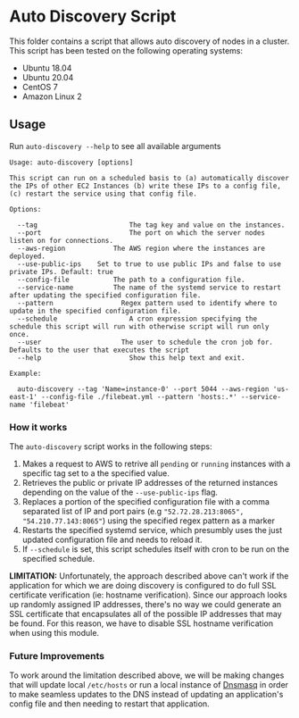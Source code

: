 # Auto Discovery Script

This folder contains a script that allows auto discovery of nodes in a cluster. This script has been tested on the following operating systems:

* Ubuntu 18.04
* Ubuntu 20.04
* CentOS 7
* Amazon Linux 2

## Usage

Run `auto-discovery --help` to see all available arguments

```
Usage: auto-discovery [options]

This script can run on a scheduled basis to (a) automatically discover the IPs of other EC2 Instances (b) write these IPs to a config file, (c) restart the service using that config file.

Options:

  --tag					      The tag key and value on the instances.
  --port				      The port on which the server nodes listen on for connections.
  --aws-region			  The AWS region where the instances are deployed.
  --use-public-ips    Set to true to use public IPs and false to use private IPs. Default: true
  --config-file			  The path to a configuration file.
  --service-name		  The name of the systemd service to restart after updating the specified configuration file.
  --pattern				    Regex pattern used to identify where to update in the specified configuration file.
  --schedule				  A cron expression specifying the schedule this script will run with otherwise script will run only once.
  --user			      	The user to schedule the cron job for. Defaults to the user that executes the script
  --help				      Show this help text and exit.

Example:

  auto-discovery --tag 'Name=instance-0' --port 5044 --aws-region 'us-east-1' --config-file ./filebeat.yml --pattern 'hosts:.*' --service-name 'filebeat'
```

### How it works

The `auto-discovery` script works in the following steps:

1. Makes a request to AWS to retrive all `pending` or `running` instances with a specific tag set to a the specified value.
1. Retrieves the public or private IP addresses of the returned instances depending on the value of the `--use-public-ips` flag.
1. Replaces a portion of the specified configuration file with a comma separated list of IP and port pairs (e.g `"52.72.28.213:8065", "54.210.77.143:8065"`) using the specified regex pattern as a marker
1. Restarts the specified systemd service, which presumbly uses the just updated configuration file and needs to reload it.
1. If `--schedule` is set, this script schedules itself with cron to be run on the specified schedule.

**LIMITATION:** Unfortunately, the approach described above can't work if the application for which we are doing discovery
is configured to do full SSL certificate verification (ie: hostname verification). Since our approach looks up randomly 
assigned IP addresses, there's no way we could generate an SSL certificate that encapsulates all of the possible IP addresses
that may be found. For this reason, we have to disable SSL hostname verification when using this module. 

### Future Improvements

To work around the limitation described above, we will be making changes that will update local `/etc/hosts` or run a 
local instance of [Dnsmasq](http://www.thekelleys.org.uk/dnsmasq/doc.html) in order to make seamless updates to the DNS 
instead of updating an application's config file and then needing to restart that application.
